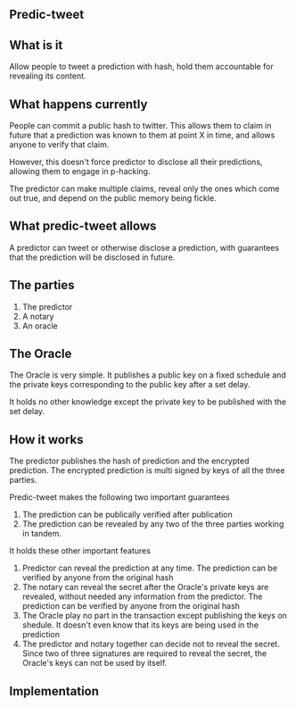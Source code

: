 ## Predic-tweet

What is it
---------------

Allow people to tweet a prediction with hash, hold them accountable for revealing its content.

What happens currently
----------------------------


People can commit a public hash to twitter. This allows them to claim in future that a prediction was known to them at point X in time, and allows anyone to verify that claim.

However, this doesn't force predictor to disclose all their predictions, allowing them to engage in p-hacking. 

The predictor can make multiple claims, reveal only the ones which come out true, and depend on the public memory being fickle.

What predic-tweet allows
---------------------------


A predictor can tweet or otherwise disclose a prediction, with guarantees that the prediction will be disclosed in future.

The parties
---------------

1. The predictor
2. A notary
3. An oracle

The Oracle
---------------

The Oracle is very simple. It publishes a public key on a fixed schedule and the private keys corresponding to the public key after a set delay.

It holds no other knowledge except the private key to be published with the set delay.


How it works
---------------

The predictor publishes the hash of prediction and the encrypted prediction. The encrypted prediction is multi signed by keys of all the three parties.

Predic-tweet makes the following two important guarantees

1. The prediction can be publically verified after publication
2. The prediction can be revealed by any two of the three parties working in tandem.

It holds these other important features

1. Predictor can reveal the prediction at any time. The prediction can be verified by anyone from the original hash
2. The notary can reveal the secret after the Oracle's private keys are revealed, without needed any information from the predictor. The prediction can be verified by anyone from the original hash 
3. The Oracle play no part in the transaction except publishing the keys on shedule. It doesn't even know that its keys are being used in the prediction
4. The predictor and notary together can decide not to reveal the secret. Since two of three signatures are required to reveal the secret, the Oracle's keys can not be used by itself.


Implementation
-----------------

